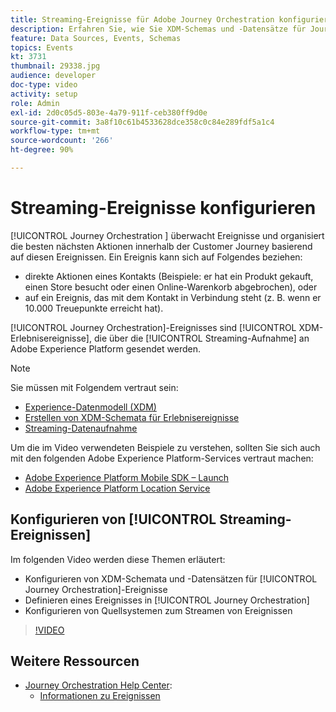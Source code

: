 ```yaml
---
title: Streaming-Ereignisse für Adobe Journey Orchestration konfigurieren
description: Erfahren Sie, wie Sie XDM-Schemas und -Datensätze für Journey Orchestration-Ereignisse konfigurieren, ein Ereignis in Journey Orchestration definieren und Quellsysteme für Streaming-Ereignisse konfigurieren.
feature: Data Sources, Events, Schemas
topics: Events
kt: 3731
thumbnail: 29338.jpg
audience: developer
doc-type: video
activity: setup
role: Admin
exl-id: 2d0c05d5-803e-4a79-911f-ceb380ff9d0e
source-git-commit: 3a8f10c61b4533628dce358c0c84e289fdf5a1c4
workflow-type: tm+mt
source-wordcount: '266'
ht-degree: 90%

---
```


# Streaming-Ereignisse konfigurieren

[!UICONTROL Journey Orchestration ] überwacht Ereignisse und organisiert die besten nächsten Aktionen innerhalb der Customer Journey basierend auf diesen Ereignissen. Ein Ereignis kann sich auf Folgendes beziehen:

* direkte Aktionen eines Kontakts (Beispiele: er hat ein Produkt gekauft, einen Store besucht oder einen Online-Warenkorb abgebrochen), oder
* auf ein Ereignis, das mit dem Kontakt in Verbindung steht (z. B. wenn er 10.000 Treuepunkte erreicht hat).

[!UICONTROL Journey Orchestration]-Ereignisses sind [!UICONTROL XDM-Erlebnisereignisse], die über die [!UICONTROL Streaming-Aufnahme] an Adobe Experience Platform gesendet werden.

>[!NOTE]
>
>Sie müssen mit Folgendem vertraut sein:
>
>* [Experience-Datenmodell (XDM)](https://docs.adobe.com/content/help/de-DE/platform-learn/tutorials/schemas/understanding-the-xdm-system-and-experience-data-model.html)
>* [Erstellen von XDM-Schemata für Erlebnisereignisse](https://docs.adobe.com/content/help/de-DE/platform-learn/tutorials/schemas/create-your-first-schema-with-out-of-the-box-components.html)
>* [Streaming-Datenaufnahme](https://docs.adobe.com/content/help/de-DE/platform-learn/tutorials/data-ingestion/understanding-streaming-ingestion.html)
>
>Um die im Video verwendeten Beispiele zu verstehen, sollten Sie sich auch mit den folgenden Adobe Experience Platform-Services vertraut machen:
>
>* [Adobe Experience Platform Mobile SDK – Launch](https://docs.adobe.com/content/help/de-DE/core-services-learn/tutorials/launch-mobile/understanding-the-mobile-sdks.html)
>* [Adobe Experience Platform Location Service](https://docs.adobe.com/content/help/de-DE/places/using/home.html)


## Konfigurieren von [!UICONTROL Streaming-Ereignissen]

Im folgenden Video werden diese Themen erläutert:

* Konfigurieren von XDM-Schemata und -Datensätzen für [!UICONTROL Journey Orchestration]-Ereignisse
* Definieren eines Ereignisses in [!UICONTROL Journey Orchestration]
* Konfigurieren von Quellsystemen zum Streamen von Ereignissen

>[!VIDEO](https://video.tv.adobe.com/v/29338?quality=12)

## Weitere Ressourcen

* [Journey Orchestration Help Center](https://docs.adobe.com/content/help/de-DE/journeys/using/journey-orchestration-home.html):
   * [Informationen zu Ereignissen](https://docs.adobe.com/content/help/de-DE/journeys/using/events-journeys/about-events.html)
